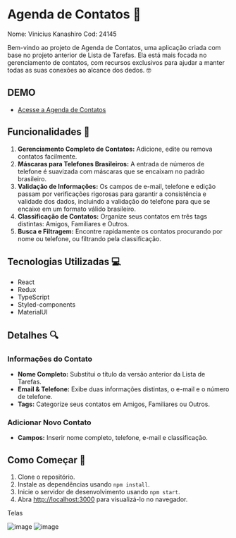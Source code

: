 # Agenda de Contatos 📖

Nome: Vinicius Kanashiro 
Cod: 24145

Bem-vindo ao projeto de Agenda de Contatos, uma aplicação criada com base no projeto anterior de Lista de Tarefas. Ela está mais focada no gerenciamento de contatos, com recursos exclusivos para ajudar a manter todas as suas conexões ao alcance dos dedos. 🤓

## DEMO
- [Acesse a Agenda de Contatos](https://agenda-de-contatos-ten-delta.vercel.app/)

## Funcionalidades 🚀

1. **Gerenciamento Completo de Contatos:** Adicione, edite ou remova contatos facilmente.
2. **Máscaras para Telefones Brasileiros:** A entrada de números de telefone é suavizada com máscaras que se encaixam no padrão brasileiro.
3. **Validação de Informações:** Os campos de e-mail, telefone e edição passam por verificações rigorosas para garantir a consistência e validade dos dados, incluindo a validação do telefone para que se encaixe em um formato válido brasileiro.
4. **Classificação de Contatos:** Organize seus contatos em três tags distintas: Amigos, Familiares e Outros.
5. **Busca e Filtragem:** Encontre rapidamente os contatos procurando por nome ou telefone, ou filtrando pela classificação.

## Tecnologias Utilizadas 💻

- React
- Redux
- TypeScript
- Styled-components
- MaterialUI

## Detalhes 🔍

### Informações do Contato

- **Nome Completo:** Substitui o título da versão anterior da Lista de Tarefas.
- **Email & Telefone:** Exibe duas informações distintas, o e-mail e o número de telefone.
- **Tags:** Categorize seus contatos em Amigos, Familiares ou Outros.

### Adicionar Novo Contato

- **Campos:** Inserir nome completo, telefone, e-mail e classificação.

## Como Começar 🏁

1. Clone o repositório.
2. Instale as dependências usando `npm install`.
3. Inicie o servidor de desenvolvimento usando `npm start`.
4. Abra [http://localhost:3000](http://localhost:3000) para visualizá-lo no navegador.

Telas

![image](https://github.com/Kanashiro09/Agenda-de-contatos/assets/141968880/5673082f-6151-41f4-a336-852be7c51155)
![image](https://github.com/Kanashiro09/Agenda-de-contatos/assets/141968880/3256ea58-23b9-4ad0-8df6-8c47b0e1a9db)


